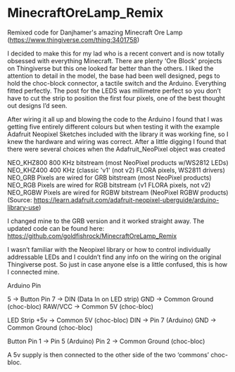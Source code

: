 # MinecraftOreLamp_Remix
Remixed code for  Danjhamer's amazing Minecraft Ore Lamp (https://www.thingiverse.com/thing:3401758)

I decided to make this for my lad who is a recent convert and is now totally obsessed with everything Minecraft. There are plenty 'Ore Block' projects on Thingiverse but this one looked far better than the others. I liked the attention to detail in the model, the base had been well designed, pegs to hold the choc-block connector, a tactile switch and the Arduino. Everything fitted perfectly. The post for the LEDS was millimetre perfect so you don’t have to cut the strip to position the first four pixels, one of the best thought out designs I’d seen.

After wiring it all up and blowing the code to the Arduino I found that I was getting five entirely different colours but when testing it with the example Adafruit Neopixel Sketches included with the library it was working fine, so I knew the hardware and wiring was correct. After a little digging I found that there were several choices when the Adafruit_NeoPixel object was created

NEO_KHZ800 800 KHz bitstream (most NeoPixel products w/WS2812 LEDs)
NEO_KHZ400 400 KHz (classic 'v1' (not v2) FLORA pixels, WS2811 drivers)
NEO_GRB Pixels are wired for GRB bitstream (most NeoPixel products)
NEO_RGB Pixels are wired for RGB bitstream (v1 FLORA pixels, not v2)
NEO_RGBW Pixels are wired for RGBW bitstream (NeoPixel RGBW products)
(Source: https://learn.adafruit.com/adafruit-neopixel-uberguide/arduino-library-use)


I changed mine to the GRB version and it worked straight away. The updated code can be found here: https://github.com/goldfishrock/MinecraftOreLamp_Remix

I wasn’t familiar with the Neopixel library or how to control individually addressable LEDs and I couldn’t find any info on the wiring on the original Thingiverse  post. So just in case anyone else is a little confused, this is how I connected mine.


Arduino Pin		

5		->		Button Pin
7		->		DIN (Data In on LED strip)
GND		->		Common Ground (choc-bloc)
RAW/VCC	->		Common 5V (choc-bloc)

LED Strip
+5v		->		Common 5V (choc-bloc)
DIN		->		Pin 7 (Arduino)
GND		-> 		Common Ground (choc-bloc)

Button
Pin 1		->		Pin 5 (Arduino)
Pin 2		->		Common Ground (choc-bloc)

A 5v supply is then connected to the other side of the two ‘commons’ choc-bloc.

